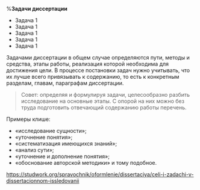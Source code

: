 %**Задачи диссертации**
- Задача 1
- Задача 1
- Задача 1
- Задача 1
- Задача 1

Задачами диссертации в общем случае определяются пути, методы и средства, этапы работы, реализация которой необходима для достижения цели. В процессе постановки задач нужно учитывать, что их лучше всего привязывать к содержанию, то есть к конкретным разделам, главам, параграфам диссертации.

> Совет: определяя и формулируя задачи, целесообразно разбить исследование на основные этапы. С опорой на них можно без труда подготовить отвечающий содержанию работы перечень.

Примеры клише:

- «исследование сущности»;
- «уточнение понятия»;
- «систематизация имеющихся знаний»;
- «анализ сути»;
- «уточнение и дополнение понятия»;
- «обоснование авторской методики» и тому подобное.

https://studwork.org/spravochnik/oformlenie/dissertaciya/celi-i-zadachi-v-dissertacionnom-issledovanii